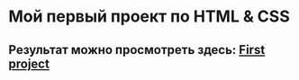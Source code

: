 # Мой первый проект по HTML & CSS

## Результат можно просмотреть здесь: [First project](https://sqoobee.github.io/cv-resume/)
